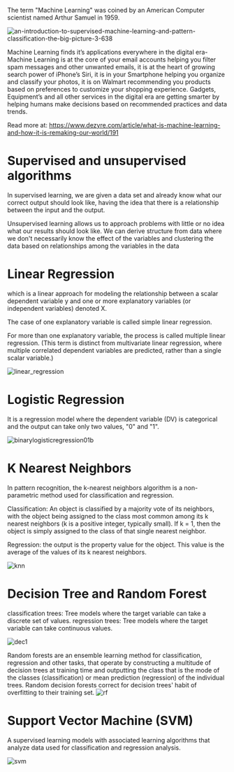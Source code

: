 
The term "Machine Learning" was coined by an American Computer scientist named Arthur Samuel in 1959.

![an-introduction-to-supervised-machine-learning-and-pattern-classification-the-big-picture-3-638](https://user-images.githubusercontent.com/22607215/34581768-9ee472c0-f15f-11e7-9264-03065fc79c02.jpg)

Machine Learning finds it’s applications everywhere in the digital era- Machine Learning is at the core of your email accounts helping you filter spam messages and other unwanted emails, it is at the heart of growing search power of iPhone’s Siri, it is in your Smartphone helping you organize and classify your photos, it is on Walmart recommending you products based on preferences to customize your shopping experience. Gadgets, Equipment’s and all other services in the digital era are getting smarter by helping humans make decisions based on recommended practices and data trends.

Read more at: https://www.dezyre.com/article/what-is-machine-learning-and-how-it-is-remaking-our-world/191

# Supervised and unsupervised algorithms

In supervised learning, we are given a data set and already know what our correct output should look like, having the idea that there is a relationship between the input and the output.

Unsupervised learning allows us to approach problems with little or no idea what our results should look like. We can derive structure from data where we don't necessarily know the effect of the variables and clustering the data based on relationships among the variables in the data


# Linear Regression

which is a linear approach for modeling the relationship between a scalar dependent variable y and one or more explanatory variables (or independent variables) denoted X. 

The case of one explanatory variable is called simple linear regression. 

For more than one explanatory variable, the process is called multiple linear regression. (This term is distinct from multivariate linear regression, where multiple correlated dependent variables are predicted, rather than a single scalar variable.)

![linear_regression](https://user-images.githubusercontent.com/22607215/34582610-849bac78-f162-11e7-9634-b91ded6fe9f5.png)


# Logistic Regression

It is a regression model where the dependent variable (DV) is categorical and the output can take only two values, "0" and "1".

![binarylogisticregression01b](https://user-images.githubusercontent.com/22607215/34582777-2342828e-f163-11e7-89e8-b0ed46db5533.jpg)


# K Nearest Neighbors

In pattern recognition, the k-nearest neighbors algorithm is a non-parametric method used for classification and regression.

Classification: An object is classified by a majority vote of its neighbors, with the object being assigned to the class most common among its k nearest neighbors (k is a positive integer, typically small). If k = 1, then the object is simply assigned to the class of that single nearest neighbor.

Regression: the output is the property value for the object. This value is the average of the values of its k nearest neighbors.

![knn](https://user-images.githubusercontent.com/22607215/34582961-d66590ae-f163-11e7-8a7a-093c35824a4e.png)


# Decision Tree and Random Forest

classification trees: Tree models where the target variable can take a discrete set of values.
regression trees: Tree models where the target variable can take continuous values.

![dec1](https://user-images.githubusercontent.com/22607215/34583899-820a2cfa-f167-11e7-81df-64befbdf5055.jpg)

Random forests are an ensemble learning method for classification, regression and other tasks, that operate by constructing a multitude of decision trees at training time and outputting the class that is the mode of the classes (classification) or mean prediction (regression) of the individual trees. Random decision forests correct for decision trees' habit of overfitting to their training set.
![rf](https://user-images.githubusercontent.com/22607215/34583995-fb1bc90a-f167-11e7-8f2a-750fa77b9368.png)


# Support Vector Machine (SVM)

A supervised learning models with associated learning algorithms that analyze data used for classification and regression analysis.

![svm](https://user-images.githubusercontent.com/22607215/34584194-d0669b62-f168-11e7-8e8c-bdbaad7b10ef.gif)





